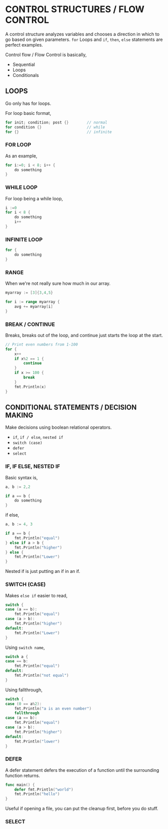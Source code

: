 # CONTROL STRUCTURES / FLOW CONTROL

A control structure analyzes variables and chooses a direction
in which to go based on given parameters.
`for` Loops and `if`, `then`, `else` statements are perfect examples.

Control flow / Flow Control is basically,

* Sequential
* Loops
* Conditionals

## LOOPS

Go only has for loops.

For loop basic format,

```go
for init; condition; post {}        // normal
for condition {}                    // while
for {}                              // infinite
```

### FOR LOOP

As an example,

```go
for i:=0; i < 8; i++ {
    do something
}
```

### WHILE LOOP

For loop being a while loop,

```go
i :=0
for i < 8 {
    do something
    i++
}
```

### INFINITE LOOP

```go
for {
    do something
}
```

### RANGE

When we're not really sure how much in our array.

```go
myarray := [3]{3,4,5}

for i := range myarray {
    avg += myarray[i]
}
```

### BREAK / CONTINUE

Breaks, breaks out of the loop, and continue just starts
the loop at the start.

```go
// Print even numbers from 1-100
for {
    x++
    if x%2 == 1 {
        continue
    }
    if x >= 100 {
        break
    }
    fmt.Println(x)
}
```

## CONDITIONAL STATEMENTS /  DECISION MAKING

Make decisions using boolean relational operators.

* `if`, `if / else`, `nested if`
* `switch (case)`
* `defer`
* `select`

### IF, IF ELSE, NESTED IF

Basic syntax is,

```go
a, b := 2,2

if a == b {
    do something
}
```

if else,

```go
a, b := 4, 3

if a == b {
    fmt.Println("equal")
} else if a > b {
    fmt.Println("higher")
} else {
    fmt.Println("Lower")
}
```

Nested if is just putting an if in an if.

### SWITCH (CASE)

Makes `else if` easier to read,

```go
switch {
case (a == b):
    fmt.Println("equal")
case (a > b):
    fmt.Println("higher")
default:
    fmt.Println("Lower")
}
```

Using `switch name`,

```go
switch a {
case == b:
    fmt.Println("equal")
default:
    fmt.Println("not equal")
}
```

Using fallthrough,

```go
switch {
case (0 == a%2):
    fmt.Println("a is an even number")
    fallthrough
case (a == b):
    fmt.Println("equal")
case (a > b):
    fmt.Println("higher")
default:
    fmt.Println("lower")
}
```

### DEFER

A defer statement defers the execution of a function until the surrounding
function returns.

```go
func main() {
    defer fmt.Println("world")
    fmt.Println("hello")
}
```

Useful if opening a file, you can put the cleanup first, before you do stuff.

### SELECT


